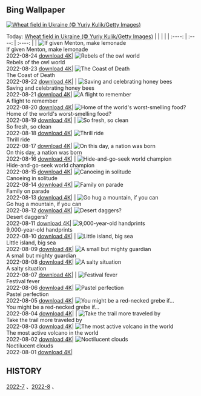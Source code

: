 ## Bing Wallpaper
[![Wheat field in Ukraine (© Yuriy Kulik/Getty Images)](https://cn.bing.com/th?id=OHR.WheatField_EN-US3537753695_UHD.jpg&w=1000)](https://cn.bing.com/th?id=OHR.WheatField_EN-US3537753695_UHD.jpg&pid=hp&w=3840&h=2160&rs=1&c=4)

Today: [Wheat field in Ukraine (© Yuriy Kulik/Getty Images)](https://cn.bing.com/th?id=OHR.WheatField_EN-US3537753695_UHD.jpg&pid=hp&w=3840&h=2160&rs=1&c=4)
  |      |      |      |
| :----: | :----: | :----: |
| ![If given Menton, make lemonade](https://cn.bing.com/th?id=OHR.MentonFrance_EN-US3424001829_UHD.jpg&pid=hp&w=384&h=216&rs=1&c=4) <br/> If given Menton, make lemonade <br/> 2022-08-24  [download 4K](https://cn.bing.com/th?id=OHR.MentonFrance_EN-US3424001829_UHD.jpg&pid=hp&w=3840&h=2160&rs=1&c=4)| ![Rebels of the owl world](https://cn.bing.com/th?id=OHR.TenderMoment_EN-US3269942524_UHD.jpg&pid=hp&w=384&h=216&rs=1&c=4) <br/> Rebels of the owl world <br/> 2022-08-23  [download 4K](https://cn.bing.com/th?id=OHR.TenderMoment_EN-US3269942524_UHD.jpg&pid=hp&w=3840&h=2160&rs=1&c=4)| ![The Coast of Death](https://cn.bing.com/th?id=OHR.CostadaMorte_EN-US3132736041_UHD.jpg&pid=hp&w=384&h=216&rs=1&c=4) <br/> The Coast of Death <br/> 2022-08-22  [download 4K](https://cn.bing.com/th?id=OHR.CostadaMorte_EN-US3132736041_UHD.jpg&pid=hp&w=3840&h=2160&rs=1&c=4)|
| ![Saving and celebrating honey bees](https://cn.bing.com/th?id=OHR.BearProof_EN-US2982363241_UHD.jpg&pid=hp&w=384&h=216&rs=1&c=4) <br/> Saving and celebrating honey bees <br/> 2022-08-21  [download 4K](https://cn.bing.com/th?id=OHR.BearProof_EN-US2982363241_UHD.jpg&pid=hp&w=3840&h=2160&rs=1&c=4)| ![A flight to remember](https://cn.bing.com/th?id=OHR.SolarImpulse2_EN-US2864472613_UHD.jpg&pid=hp&w=384&h=216&rs=1&c=4) <br/> A flight to remember <br/> 2022-08-20  [download 4K](https://cn.bing.com/th?id=OHR.SolarImpulse2_EN-US2864472613_UHD.jpg&pid=hp&w=3840&h=2160&rs=1&c=4)| ![Home of the world's worst-smelling food?](https://cn.bing.com/th?id=OHR.SourHerring_EN-US2672490827_UHD.jpg&pid=hp&w=384&h=216&rs=1&c=4) <br/> Home of the world's worst-smelling food? <br/> 2022-08-19  [download 4K](https://cn.bing.com/th?id=OHR.SourHerring_EN-US2672490827_UHD.jpg&pid=hp&w=3840&h=2160&rs=1&c=4)|
| ![So fresh, so clean](https://cn.bing.com/th?id=OHR.AquarioNatural_EN-US2602910599_UHD.jpg&pid=hp&w=384&h=216&rs=1&c=4) <br/> So fresh, so clean <br/> 2022-08-18  [download 4K](https://cn.bing.com/th?id=OHR.AquarioNatural_EN-US2602910599_UHD.jpg&pid=hp&w=3840&h=2160&rs=1&c=4)| ![Thrill ride](https://cn.bing.com/th?id=OHR.GreatWhiteRoller_EN-US2453743631_UHD.jpg&pid=hp&w=384&h=216&rs=1&c=4) <br/> Thrill ride <br/> 2022-08-17  [download 4K](https://cn.bing.com/th?id=OHR.GreatWhiteRoller_EN-US2453743631_UHD.jpg&pid=hp&w=3840&h=2160&rs=1&c=4)| ![On this day, a nation was born](https://cn.bing.com/th?id=OHR.ChittorgarhFort_EN-US2246278299_UHD.jpg&pid=hp&w=384&h=216&rs=1&c=4) <br/> On this day, a nation was born <br/> 2022-08-16  [download 4K](https://cn.bing.com/th?id=OHR.ChittorgarhFort_EN-US2246278299_UHD.jpg&pid=hp&w=3840&h=2160&rs=1&c=4)|
| ![Hide-and-go-seek world champion](https://cn.bing.com/th?id=OHR.PantherChameleon_EN-US2150362477_UHD.jpg&pid=hp&w=384&h=216&rs=1&c=4) <br/> Hide-and-go-seek world champion <br/> 2022-08-15  [download 4K](https://cn.bing.com/th?id=OHR.PantherChameleon_EN-US2150362477_UHD.jpg&pid=hp&w=3840&h=2160&rs=1&c=4)| ![Canoeing in solitude](https://cn.bing.com/th?id=OHR.BoundaryWaters_EN-US1592534087_UHD.jpg&pid=hp&w=384&h=216&rs=1&c=4) <br/> Canoeing in solitude <br/> 2022-08-14  [download 4K](https://cn.bing.com/th?id=OHR.BoundaryWaters_EN-US1592534087_UHD.jpg&pid=hp&w=3840&h=2160&rs=1&c=4)| ![Family on parade](https://cn.bing.com/th?id=OHR.AmboseliElephants_EN-US1510486473_UHD.jpg&pid=hp&w=384&h=216&rs=1&c=4) <br/> Family on parade <br/> 2022-08-13  [download 4K](https://cn.bing.com/th?id=OHR.AmboseliElephants_EN-US1510486473_UHD.jpg&pid=hp&w=3840&h=2160&rs=1&c=4)|
| ![Go hug a mountain, if you can](https://cn.bing.com/th?id=OHR.MtTsubakuro_EN-US2985513957_UHD.jpg&pid=hp&w=384&h=216&rs=1&c=4) <br/> Go hug a mountain, if you can <br/> 2022-08-12  [download 4K](https://cn.bing.com/th?id=OHR.MtTsubakuro_EN-US2985513957_UHD.jpg&pid=hp&w=3840&h=2160&rs=1&c=4)| ![Desert daggers?](https://cn.bing.com/th?id=OHR.AnniversaryJTNP_EN-US2914674933_UHD.jpg&pid=hp&w=384&h=216&rs=1&c=4) <br/> Desert daggers? <br/> 2022-08-11  [download 4K](https://cn.bing.com/th?id=OHR.AnniversaryJTNP_EN-US2914674933_UHD.jpg&pid=hp&w=3840&h=2160&rs=1&c=4)| ![9,000-year-old handprints](https://cn.bing.com/th?id=OHR.CuevaManos_EN-US2810052050_UHD.jpg&pid=hp&w=384&h=216&rs=1&c=4) <br/> 9,000-year-old handprints <br/> 2022-08-10  [download 4K](https://cn.bing.com/th?id=OHR.CuevaManos_EN-US2810052050_UHD.jpg&pid=hp&w=3840&h=2160&rs=1&c=4)|
| ![Little island, big sea](https://cn.bing.com/th?id=OHR.EsPantaleu_EN-US2555315913_UHD.jpg&pid=hp&w=384&h=216&rs=1&c=4) <br/> Little island, big sea <br/> 2022-08-09  [download 4K](https://cn.bing.com/th?id=OHR.EsPantaleu_EN-US2555315913_UHD.jpg&pid=hp&w=3840&h=2160&rs=1&c=4)| ![A small but mighty guardian](https://cn.bing.com/th?id=OHR.SpringPoint_EN-US2439443308_UHD.jpg&pid=hp&w=384&h=216&rs=1&c=4) <br/> A small but mighty guardian <br/> 2022-08-08  [download 4K](https://cn.bing.com/th?id=OHR.SpringPoint_EN-US2439443308_UHD.jpg&pid=hp&w=3840&h=2160&rs=1&c=4)| ![A salty situation](https://cn.bing.com/th?id=OHR.SFSaltFlats_EN-US2301713772_UHD.jpg&pid=hp&w=384&h=216&rs=1&c=4) <br/> A salty situation <br/> 2022-08-07  [download 4K](https://cn.bing.com/th?id=OHR.SFSaltFlats_EN-US2301713772_UHD.jpg&pid=hp&w=3840&h=2160&rs=1&c=4)|
| ![Festival fever](https://cn.bing.com/th?id=OHR.MilitaryTattoo_EN-US2404986711_UHD.jpg&pid=hp&w=384&h=216&rs=1&c=4) <br/> Festival fever <br/> 2022-08-06  [download 4K](https://cn.bing.com/th?id=OHR.MilitaryTattoo_EN-US2404986711_UHD.jpg&pid=hp&w=3840&h=2160&rs=1&c=4)| ![Pastel perfection](https://cn.bing.com/th?id=OHR.BangladeshWaterLilies_EN-US1994505786_UHD.jpg&pid=hp&w=384&h=216&rs=1&c=4) <br/> Pastel perfection <br/> 2022-08-05  [download 4K](https://cn.bing.com/th?id=OHR.BangladeshWaterLilies_EN-US1994505786_UHD.jpg&pid=hp&w=3840&h=2160&rs=1&c=4)| ![You might be a red-necked grebe if…](https://cn.bing.com/th?id=OHR.RedneckedGrebe_EN-US1190259802_UHD.jpg&pid=hp&w=384&h=216&rs=1&c=4) <br/> You might be a red-necked grebe if… <br/> 2022-08-04  [download 4K](https://cn.bing.com/th?id=OHR.RedneckedGrebe_EN-US1190259802_UHD.jpg&pid=hp&w=3840&h=2160&rs=1&c=4)|
| ![Take the trail more traveled by](https://cn.bing.com/th?id=OHR.HickmanBridge_EN-US1087333208_UHD.jpg&pid=hp&w=384&h=216&rs=1&c=4) <br/> Take the trail more traveled by <br/> 2022-08-03  [download 4K](https://cn.bing.com/th?id=OHR.HickmanBridge_EN-US1087333208_UHD.jpg&pid=hp&w=3840&h=2160&rs=1&c=4)| ![The most active volcano in the world](https://cn.bing.com/th?id=OHR.LavaTube_EN-US0984183891_UHD.jpg&pid=hp&w=384&h=216&rs=1&c=4) <br/> The most active volcano in the world <br/> 2022-08-02  [download 4K](https://cn.bing.com/th?id=OHR.LavaTube_EN-US0984183891_UHD.jpg&pid=hp&w=3840&h=2160&rs=1&c=4)| ![Noctilucent clouds](https://cn.bing.com/th?id=OHR.NoctilucentClouds_EN-US0838966037_UHD.jpg&pid=hp&w=384&h=216&rs=1&c=4) <br/> Noctilucent clouds <br/> 2022-08-01  [download 4K](https://cn.bing.com/th?id=OHR.NoctilucentClouds_EN-US0838966037_UHD.jpg&pid=hp&w=3840&h=2160&rs=1&c=4)|

  
  ## HISTORY
  [2022-7](https://github.com/Underglaze-Blue/bingwallpaper/tree/main/archive/2022-7/) 、[2022-8](https://github.com/Underglaze-Blue/bingwallpaper/tree/main/archive/2022-8/) 、